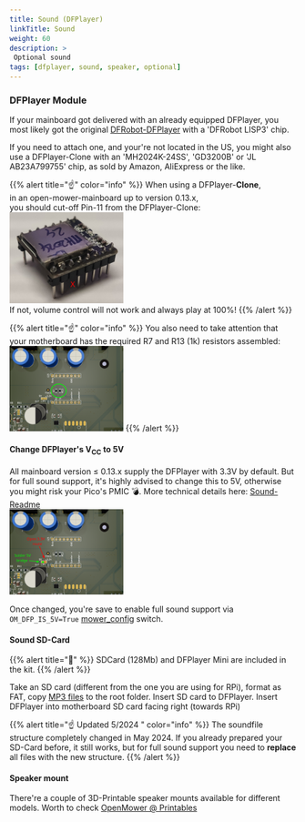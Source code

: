 ```yaml
---
title: Sound (DFPlayer)
linkTitle: Sound
weight: 60
description: >
 Optional sound
tags: [dfplayer, sound, speaker, optional]
---
```


### DFPlayer Module

If your mainboard got delivered with an already equipped DFPlayer, you most likely got the original [DFRobot-DFPlayer](https://www.dfrobot.com/product-1121.html) with a 'DFRobot LISP3' chip.

If you need to attach one, and your're not located in the US, you might also use a DFPlayer-Clone with an 'MH2024K-24SS', 'GD3200B' or 'JL AB23A799755' chip, as sold by Amazon, AliExpress or the like.

{{% alert title="☝️" color="info" %}}
When using a DFPlayer-<b>Clone</b>,<br>
in an open-mower-mainboard up to version 0.13.x,<br>
you should cut-off Pin-11 from the DFPlayer-Clone:<br>
<img title="Cut-off Pin-11 if DFP-Clone and MoBo <= 0.13.x" src="dfplayer-clone_cut-pin.png" width="200"><br>
If not, volume control will not work and always play at 100%!
{{% /alert %}}

{{% alert title="☝️" color="info" %}}
You also need to take attention that your motherboard has the required R7 and R13 (1k) resistors assembled:<br>
<img title="Required 1kΩ R7 & R13" src="mainboard-013x-snd-r7-r13.png" width="200">
{{% /alert %}}

#### Change DFPlayer's V<sub>CC</sub> to 5V

All mainboard version &le; 0.13.x supply the DFPlayer with 3.3V by default.
But for full sound support, it's highly advised to change this to 5V, otherwise you might risk your Pico's PMIC 💣. More technical details here: [Sound-Readme](https://github.com/ClemensElflein/OpenMower/blob/main/Firmware/LowLevel/README-Sound%2C%20DFPIS5V.md)<br>
<img title="Required 1kΩ R7 & R13" src="mainboard-013x-snd-change5v.png" width="200">

Once changed, you're save to enable full sound support via `OM_DFP_IS_5V=True` [mower_config](../prepare-sd-card/#openmowermower_configtxt-on-linux-bootopenmowermower_configtxt) switch.


#### Sound SD-Card

{{% alert title="🧰" %}}
SDCard (128Mb) and DFPlayer Mini are included in the kit.
{{% /alert %}}

Take an SD card (different from the one you are using for RPi), format as FAT, copy [MP3 files](https://github.com/ClemensElflein/OpenMower/tree/main/Firmware/LowLevel/soundfiles) to the root folder. Insert SD card to DFPlayer. Insert DFPlayer into motherboard SD card facing right (towards RPi)

{{% alert title="☝️ Updated 5/2024 " color="info" %}}
The soundfile structure completely changed in May 2024.
If you already prepared your SD-Card before, it still works, but for full sound support you need to **replace** all files with the new structure.
{{% /alert %}}

#### Speaker mount

There're a couple of 3D-Printable speaker mounts available for different models. Worth to check [OpenMower @ Printables](https://www.printables.com/search/models?q=tag:openmower%20speaker)

